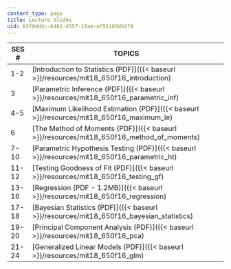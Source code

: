 ```yaml
---
content_type: page
title: Lecture Slides
uid: 83f9dd4c-6461-4557-15ae-ef55103db1f9
---
```


| SES # | TOPICS |
| --- | --- |
| 1-2 | [Introduction to Statistics (PDF)]({{< baseurl >}}/resources/mit18_650f16_introduction) |
| 3 | [Parametric Inference (PDF)]({{< baseurl >}}/resources/mit18_650f16_parametric_inf) |
| 4-5 | [Maximum Likelihood Estimation (PDF)]({{< baseurl >}}/resources/mit18_650f16_maximum_le) |
| 6 | [The Method of Moments (PDF)]({{< baseurl >}}/resources/mit18_650f16_method_of_moments) |
| 7-10 | [Parametric Hypothesis Testing (PDF)]({{< baseurl >}}/resources/mit18_650f16_parametric_ht) |
| 11-12 | [Testing Goodness of Fit (PDF)]({{< baseurl >}}/resources/mit18_650f16_testing_gf) |
| 13-16 | [Regression (PDF - 1.2MB)]({{< baseurl >}}/resources/mit18_650f16_regression) |
| 17-18 | [Bayesian Statistics (PDF)]({{< baseurl >}}/resources/mit18_650f16_bayesian_statistics) |
| 19-20 | [Principal Component Analysis (PDF)]({{< baseurl >}}/resources/mit18_650f16_pca) |
| 21-24 | [Generalized Linear Models (PDF)]({{< baseurl >}}/resources/mit18_650f16_glm)